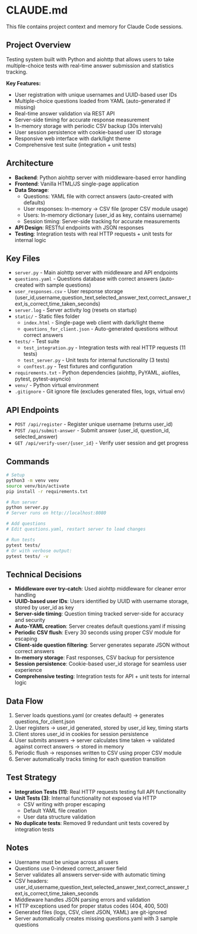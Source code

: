 # CLAUDE.md

This file contains project context and memory for Claude Code sessions.

## Project Overview
Testing system built with Python and aiohttp that allows users to take multiple-choice tests with real-time answer submission and statistics tracking.

**Key Features:**
- User registration with unique usernames and UUID-based user IDs
- Multiple-choice questions loaded from YAML (auto-generated if missing)
- Real-time answer validation via REST API
- Server-side timing for accurate response measurement
- In-memory storage with periodic CSV backup (30s intervals)
- User session persistence with cookie-based user ID storage
- Responsive web interface with dark/light theme
- Comprehensive test suite (integration + unit tests)

## Architecture
- **Backend**: Python aiohttp server with middleware-based error handling
- **Frontend**: Vanilla HTML/JS single-page application
- **Data Storage**: 
  - Questions: YAML file with correct answers (auto-created with defaults)
  - User responses: In-memory → CSV file (proper CSV module usage)
  - Users: In-memory dictionary (user_id as key, contains username)
  - Session timing: Server-side tracking for accurate measurements
- **API Design**: RESTful endpoints with JSON responses
- **Testing**: Integration tests with real HTTP requests + unit tests for internal logic

## Key Files
- `server.py` - Main aiohttp server with middleware and API endpoints
- `questions.yaml` - Questions database with correct answers (auto-created with sample questions)
- `user_responses.csv` - User response storage (user_id,username,question_text,selected_answer_text,correct_answer_text,is_correct,time_taken_seconds)
- `server.log` - Server activity log (resets on startup)
- `static/` - Static files folder
  - `index.html` - Single-page web client with dark/light theme
  - `questions_for_client.json` - Auto-generated questions without correct answers
- `tests/` - Test suite
  - `test_integration.py` - Integration tests with real HTTP requests (11 tests)
  - `test_server.py` - Unit tests for internal functionality (3 tests)
  - `conftest.py` - Test fixtures and configuration
- `requirements.txt` - Python dependencies (aiohttp, PyYAML, aiofiles, pytest, pytest-asyncio)
- `venv/` - Python virtual environment
- `.gitignore` - Git ignore file (excludes generated files, logs, virtual env)

## API Endpoints
- `POST /api/register` - Register unique username (returns user_id)
- `POST /api/submit-answer` - Submit answer (user_id, question_id, selected_answer)
- `GET /api/verify-user/{user_id}` - Verify user session and get progress

## Commands
```bash
# Setup
python3 -m venv venv
source venv/bin/activate
pip install -r requirements.txt

# Run server
python server.py
# Server runs on http://localhost:8080

# Add questions
# Edit questions.yaml, restart server to load changes

# Run tests
pytest tests/
# Or with verbose output:
pytest tests/ -v
```

## Technical Decisions
- **Middleware over try-catch**: Used aiohttp middleware for cleaner error handling
- **UUID-based user IDs**: Users identified by UUID with username storage, stored by user_id as key
- **Server-side timing**: Question timing tracked server-side for accuracy and security
- **Auto-YAML creation**: Server creates default questions.yaml if missing
- **Periodic CSV flush**: Every 30 seconds using proper CSV module for escaping
- **Client-side question filtering**: Server generates separate JSON without correct answers
- **In-memory storage**: Fast responses, CSV backup for persistence
- **Session persistence**: Cookie-based user_id storage for seamless user experience
- **Comprehensive testing**: Integration tests for API + unit tests for internal logic

## Data Flow
1. Server loads questions.yaml (or creates default) → generates questions_for_client.json
2. User registers → user_id generated, stored by user_id key, timing starts
3. Client stores user_id in cookies for session persistence
4. User submits answers → server calculates time taken → validated against correct answers → stored in memory
5. Periodic flush → responses written to CSV using proper CSV module
6. Server automatically tracks timing for each question transition

## Test Strategy
- **Integration Tests (11)**: Real HTTP requests testing full API functionality
- **Unit Tests (3)**: Internal functionality not exposed via HTTP
  - CSV writing with proper escaping
  - Default YAML file creation
  - User data structure validation
- **No duplicate tests**: Removed 9 redundant unit tests covered by integration tests

## Notes
- Username must be unique across all users
- Questions use 0-indexed correct_answer field
- Server validates all answers server-side with automatic timing
- CSV headers: user_id,username,question_text,selected_answer_text,correct_answer_text,is_correct,time_taken_seconds
- Middleware handles JSON parsing errors and validation
- HTTP exceptions used for proper status codes (404, 400, 500)
- Generated files (logs, CSV, client JSON, YAML) are git-ignored
- Server automatically creates missing questions.yaml with 3 sample questions